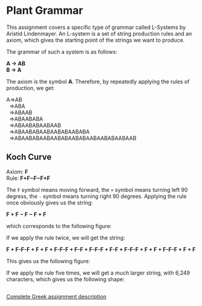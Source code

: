 # Plant Grammar
This assignment covers a specific type of grammar called L-Systems by Aristid Lindenmayer. An L-system is a set of string production rules and an axiom, which gives the starting point of the strings we want to produce.

The grammar of such a system is as follows:  

<b>A → AB  
B → A </b>  

The axiom is the symbol <b>A</b>. Therefore, by repeatedly applying the rules of production, we get:

A⇒AB  
&nbsp;&nbsp;⇒ABA  
&nbsp;&nbsp;⇒ABAAB  
&nbsp;&nbsp;⇒ABAABABA    
&nbsp;&nbsp;⇒ABAABABAABAAB    
&nbsp;&nbsp;⇒ABAABABAABAABABAABABA    
&nbsp;&nbsp;⇒ABAABABAABAABABAABABAABAABABAABAAB
 
## Koch Curve
Axiom: <b>F</b>  
Rule: <b>F+F−F−F+F</b>

The `F` symbol means moving forward, the `+` symbol means turning left 90 degress, the `-` symbol means turning right 90 degrees. Applying the rule once obviously gives us the string:

<b>F + F − F − F + F</b>

which corresponds to the following figure:

If we apply the rule twice, we will get the string:

<b>F + F-F-F + F + F + F-F-F + F-F + F-F-F + F-F + F-F-F + F + F + F-F-F + F + F</b>

This gives us the following figure:

If we apply the rule five times, we will get a much larger string, with 6,249 characters, which gives us the following shape:

##
[Complete Greek assignment description](https://github.com/dmst-algorithms-course/assignment-2019-3/blob/master/assignment_2019_3.ipynb)
